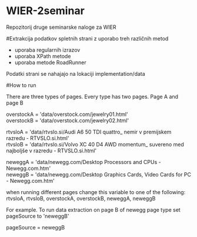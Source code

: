 # WIER-2seminar
Repozitorij druge seminarske naloge za WIER

#Extrakcija podatkov spletnih strani z uporabo treh različnih metod
  - uporaba regularnih izrazov
  - uporaba XPath metode
  - uporaba metode RoadRunner
  
Podatki strani se nahajajo na lokaciji implementation/data

#How to run

There are three types of pages. Every type has two pages. Page A and page B

overstockA = 'data/overstock.com/jewelry01.html' <br />
overstockB = 'data/overstock.com/jewelry02.html'

rtvsloA = 'data/rtvslo.si/Audi A6 50 TDI quattro_ nemir v premijskem razredu - RTVSLO.si.html' <br />
rtvsloB = 'data/rtvslo.si/Volvo XC 40 D4 AWD momentum_ suvereno med najboljše v razredu - RTVSLO.si.html'

neweggA = 'data/newegg.com/Desktop Processors and CPUs - Newegg.com.htm'<br />
neweggB = 'data/newegg.com/Desktop Graphics Cards, Video Cards for PC - Newegg.com.htm'


when running different pages change this variable to one of the following: rtvsloA, rtvsloB, overstockA, overstockB, neweggA, neweggB

For example. To run data extraction on page B of newegg page type set pageSource to 'neweggB'

pageSource = neweggB
